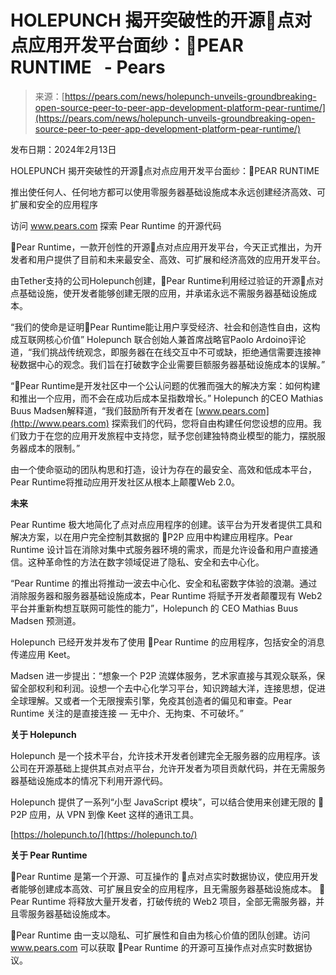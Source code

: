 <!--yml

类别：未分类

日期：2024年5月27日 14:50:38

-->

# HOLEPUNCH 揭开突破性的开源🍐点对点应用开发平台面纱：🍐PEAR RUNTIME   - Pears

> 来源：[https://pears.com/news/holepunch-unveils-groundbreaking-open-source-peer-to-peer-app-development-platform-pear-runtime/](https://pears.com/news/holepunch-unveils-groundbreaking-open-source-peer-to-peer-app-development-platform-pear-runtime/)

发布日期：2024年2月13日

HOLEPUNCH 揭开突破性的开源🍐点对点应用开发平台面纱：🍐PEAR RUNTIME

推出使任何人、任何地方都可以使用零服务器基础设施成本永远创建经济高效、可扩展和安全的应用程序

访问 www.pears.com 探索 Pear Runtime 的开源代码

🍐Pear Runtime，一款开创性的开源🍐点对点应用开发平台，今天正式推出，为开发者和用户提供了目前和未来最安全、高效、可扩展和经济高效的应用开发平台。

由Tether支持的公司Holepunch创建，🍐Pear Runtime利用经过验证的开源🍐点对点基础设施，使开发者能够创建无限的应用，并承诺永远不需服务器基础设施成本。

“我们的使命是证明🍐Pear Runtime能让用户享受经济、社会和创造性自由，这构成互联网核心价值” Holepunch 联合创始人兼首席战略官Paolo Ardoino评论道，“我们挑战传统观念，即服务器在在线交互中不可或缺，拒绝通信需要连接神秘数据中心的观念。我们旨在打破数字企业需要巨额服务器基础设施成本的误解。”

“🍐Pear Runtime是开发社区中一个公认问题的优雅而强大的解决方案：如何构建和推出一个应用，而不会在成功后成本呈指数增长。” Holepunch 的CEO Mathias Buus Madsen解释道，“我们鼓励所有开发者在 [www.pears.com](http://www.pears.com) 探索我们的代码，您将自由构建任何您设想的应用。我们致力于在您的应用开发旅程中支持您，赋予您创建独特商业模型的能力，摆脱服务器成本的限制。”

由一个使命驱动的团队构思和打造，设计为存在的最安全、高效和低成本平台，Pear Runtime将推动应用开发社区从根本上颠覆Web 2.0。

**未来**

Pear Runtime 极大地简化了点对点应用程序的创建。该平台为开发者提供工具和解决方案，以在用户完全控制其数据的 🍐P2P 应用中构建应用程序。Pear Runtime 设计旨在消除对集中式服务器环境的需求，而是允许设备和用户直接通信。这种革命性的方法在数字领域促进了隐私、安全和去中心化。

“Pear Runtime 的推出将推动一波去中心化、安全和私密数字体验的浪潮。通过消除服务器和服务器基础设施成本，Pear Runtime 将赋予开发者颠覆现有 Web2 平台并重新构想互联网可能性的能力”，Holepunch 的 CEO Mathias Buus Madsen 预测道。

Holepunch 已经开发并发布了使用 🍐Pear Runtime 的应用程序，包括安全的消息传递应用 Keet。

Madsen 进一步提出：“想象一个 P2P 流媒体服务，艺术家直接与其观众联系，保留全部权利和利润。设想一个去中心化学习平台，知识跨越大洋，连接思想，促进全球理解。又或者一个无限搜索引擎，免疫其创造者的偏见和审查。Pear Runtime 关注的是直接连接 — 无中介、无拘束、不可破坏。”

**关于 Holepunch**

Holepunch 是一个技术平台，允许技术开发者创建完全无服务器的应用程序。该公司在开源基础上提供其点对点平台，允许开发者为项目贡献代码，并在无需服务器基础设施成本的情况下利用开源代码。

Holepunch 提供了一系列“小型 JavaScript 模块”，可以结合使用来创建无限的 🍐P2P 应用，从 VPN 到像 Keet 这样的通讯工具。

[https://holepunch.to/](https://holepunch.to/)

**关于 Pear Runtime**

🍐Pear Runtime 是第一个开源、可互操作的 🍐点对点实时数据协议，使应用开发者能够创建成本高效、可扩展且安全的应用程序，且无需服务器基础设施成本。 🍐Pear Runtime 将释放大量开发者，打破传统的 Web2 项目，全部无需服务器，并且零服务器基础设施成本。

🍐Pear Runtime 由一支以隐私、可扩展性和自由为核心价值的团队创建。访问 www.pears.com 可以获取 🍐Pear Runtime 的开源可互操作点对点实时数据协议。
